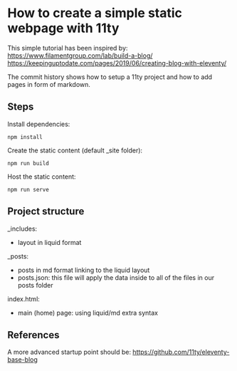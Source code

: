 # How to create a simple static webpage with 11ty

This simple tutorial has been inspired by:
https://www.filamentgroup.com/lab/build-a-blog/
https://keepinguptodate.com/pages/2019/06/creating-blog-with-eleventy/

The commit history shows how to setup a 11ty project and how to add pages in form of markdown.

## Steps

Install dependencies:

    npm install

Create the static content (default _site folder):

    npm run build

Host the static content:

    npm run serve

## Project structure

_includes:
- layout in liquid format

_posts:
- posts in md format linking to the liquid layout
- posts.json: this file will apply the data inside to all of the files in our posts folder

index.html:
- main (home) page: using liquid/md extra syntax

## References

A more advanced startup point should be: https://github.com/11ty/eleventy-base-blog